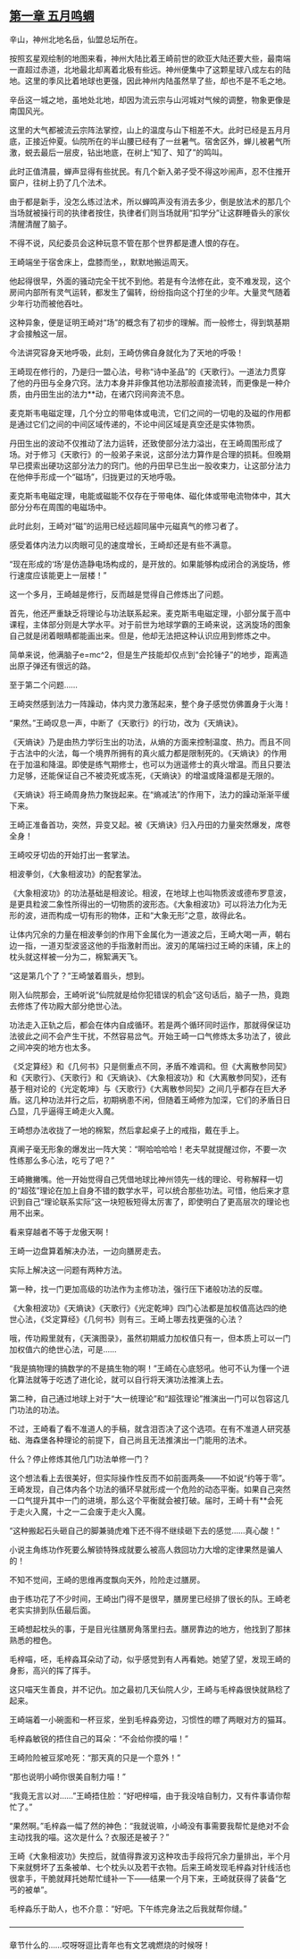 ## [第一章 五月鸣蜩](https://www.xxbiquge.com/11_11207/5463424.html)


  辛山，神州北地名岳，仙盟总坛所在。

  按照玄星观绘制的地图来看，神州大陆比着王崎前世的欧亚大陆还要大些，最南端一直超过赤道，北地最北却离着北极有些远。神州便集中了这颗星球八成左右的陆地。这里的季风比着地球也更强，因此神州内陆虽然旱了些，却也不是不毛之地。

  辛岳这一城之地，虽地处北地，却因为流云宗与山河城对气候的调整，物象更像是南国风光。

  这里的大气都被流云宗阵法掌控，山上的温度与山下相差不大。此时已经是五月月底，正接近仲夏。仙院所在的半山腰已经有了一丝暑气。宿舍区外，蝉儿被暑气所激，蜕去最后一层皮，钻出地底，在树上“知了、知了”的鸣叫。

  此时正值清晨，蝉声显得有些扰民。有几个新入弟子受不得这吵闹声，忍不住推开窗户，往树上扔了几个法术。

  由于都是新手，没怎么练过法术，所以蝉鸣声没有消去多少，倒是放法术的那几个当场就被操行司的执律者按住，执律者们则当场就用“扣学分”让这群睡昏头的家伙清醒清醒了脑子。

  不得不说，风纪委员会这种玩意不管在那个世界都是遭人恨的存在。

  王崎端坐于宿舍床上，盘膝而坐，，默默地搬运周天。

  他起得很早，外面的骚动完全干扰不到他。若是有今法修在此，变不难发现，这个房间内部所有灵气运转，都发生了偏转，纷纷指向这个打坐的少年。大量灵气随着少年行功而被他吞吐。

  这种异象，便是证明王崎对“场”的概念有了初步的理解。而一般修士，得到筑基期才会接触这一层。

  今法讲究容身天地呼吸，此刻，王崎仿佛自身就化为了天地的呼吸！

  王崎现在修行的，乃是归一盟心法，号称“诗中圣品”的《天歌行》。一道法力贯穿了他的丹田与全身穴窍。法力本身并非像其他功法那般直接流转，而更像是一种介质，由丹田生出的法力**动，在诸穴窍间奔流不息。

  麦克斯韦电磁定理，几个分立的带电体或电流，它们之间的一切电的及磁的作用都是通过它们之间的中间区域传递的，不论中间区域是真空还是实体物质。

  丹田生出的波动不仅推动了法力运转，还致使部分法力溢出，在王崎周围形成了场。对于修习《天歌行》的一般弟子来说，这部分法力算作是合理的损耗。但晚期早已摸索出硬功这部分法力的窍门。他的丹田早已生出一股收束力，让这部分法力在他伸手形成一个“磁场”，归拢更过的天地呼吸。

  麦克斯韦电磁定理，电能或磁能不仅存在于带电体、磁化体或带电流物体中，其大部分分布在周围的电磁场中。

  此时此刻，王崎对“磁”的运用已经远超同届中元磁真气的修习者了。

  感受着体内法力以肉眼可见的速度增长，王崎却还是有些不满意。

  “现在形成的‘场’是仿造静电场构成的，是开放的。如果能够构成闭合的涡旋场，修行速度应该能更上一层楼！”

  这一个多月，王崎越是修行，反而越是觉得自己修炼出了问题。

  首先，他还严重缺乏将理论与功法联系起来。麦克斯韦电磁定理，小部分属于高中课程，主体部分则是大学水平。对于前世为地球学霸的王崎来说，这涡旋场的图象自己就是闭着眼睛都能画出来。但是，他却无法把这种认识应用到修炼之中。

  简单来说，他满脑子e=mc^2，但是生产技能却仅点到“会抡锤子”的地步，距离造出原子弹还有很远的路。

  至于第二个问题……

  王崎突然感到法力一阵躁动，体内灵力激荡起来，整个身子感觉仿佛置身于火海！

  “果然。”王崎叹息一声，中断了《天歌行》的行功，改为《天熵诀》。

  《天熵诀》乃是由热力学衍生出的功法，从熵的方面来控制温度、热力。而且不同于古法中的火法，每一个境界所拥有的真火威力都是限制死的。《天熵诀》的作用在于加温和降温。即使是练气期修士，也可以为逍遥修士的真火增温。而且只要法力足够，还能保证自己不被烫死或冻死，《天熵诀》的增温或降温都是无限的。

  《天熵诀》将王崎周身热力聚拢起来。在“熵减法”的作用下，法力的躁动渐渐平缓下来。

  王崎正准备首功，突然，异变又起。被《天熵诀》归入丹田的力量突然爆发，席卷全身！

  王崎咬牙切齿的开始打出一套掌法。

  相波拳剑，《大象相波功》的配套掌法。

  《大象相波功》的功法基础是相波论。相波，在地球上也叫物质波或德布罗意波，是更具粒波二象性所得出的一切物质的波形态。《大象相波功》可以将法力化为无形的波，进而构成一切有形的物体，正和“大象无形”之意，故得此名。

  让体内冗余的力量在相波拳剑的作用下金属化为一道波之后，王崎大喝一声，朝右边一指，一道刃型波竖这他的手指激射而出。波刃的尾端扫过王崎的床铺，床上的枕头就这样被一分为二，棉絮满天飞。

  “这是第几个了？”王崎皱着眉头，想到。

  刚入仙院那会，王崎听说“仙院就是给你犯错误的机会”这句话后，脑子一热，竟跑去修炼了传功殿大部分绝世心法。

  功法走入正轨之后，都会在体内自成循环。若是两个循环同时运作，那就得保证功法彼此之间不会产生干扰，不然容易岔气。开始王崎一口气修炼太多功法了，彼此之间冲突的地方也太多。

  《爻定算经》和《几何书》只是侧重点不同，矛盾不难调和。但《大离散参同契》和《天歌行》、《天歌行》和《天熵诀》、《大象相波功》和《大离散参同契》，还有基于相对论的《光定乾坤》与《天歌行》《大离散参同契》之间几乎都存在巨大矛盾。这几种功法并行之后，初期祸患不闲，但随着王崎修为加深，它们的矛盾日日凸显，几乎逼得王崎走火入魔。

  王崎想办法收拢了一地的棉絮，然后拿起桌子上的戒指，戴在手上。

  真阐子毫无形象的爆发出一阵大笑：“啊哈哈哈哈！老夫早就提醒过你，不要一次性练那么多心法，吃亏了吧？”

  王崎撇撇嘴。他一开始觉得自己凭借地球比神州领先一线的理论、号称解释一切的“超弦”理论在加上自身不错的数学水平，可以统合那些功法。可惜，他后来才意识到自己“理论联系实际”这一块短板短得太厉害了，即使明白了更高层次的理论也用不出来。

  看来穿越者不等于龙傲天啊！

  王崎一边盘算着解决办法，一边向膳房走去。

  实际上解决这一问题有两种方法。

  第一种，找一门更加高级的功法作为主修功法，强行压下诸般功法的反噬。

  《大象相波功》《天熵诀》《天歌行》《光定乾坤》四门心法都是加权值高达四的绝世心法，《爻定算经》《几何书》则有三。王崎上哪去找更强的心法？

  哦，传功殿里就有，《天演图录》，虽然初期威力加权值只有一，但本质上可以一门加权值六的绝世心法，可是……

  “我是搞物理的搞数学的不是搞生物的啊！”王崎在心底怒吼。他可不认为懂一个进化算法就等于吃透了进化论，就可以自行将天演功法推演上去。

  第二种，自己通过地球上对于“大一统理论”和“超弦理论”推演出一门可以包容这几门功法的功法。

  不过，王崎看了看不准道人的手稿，就含泪否决了这个选项。在有不准道人研究基础、海森堡各种理论的前提下，自己尚且无法推演出一门能用的法术。

  什么？停止修炼其他几门功法单修一门？

  这个想法看上去很美好，但实际操作性反而不如前面两条——不如说“约等于零”。王崎发现，自己体内各个功法的循环早就形成一个危险的动态平衡。如果自己突然一口气提升其中一门的进境，那么这个平衡就会被打破。届时，王崎十有**会死于走火入魔，十之一二会废于走火入魔。

  “这种搬起石头砸自己的脚兼骑虎难下还不得不继续砸下去的感觉……真心酸！”

  小说主角练功作死要么解锁特殊成就要么被高人救回功力大增的定律果然是骗人的！

  不知不觉间，王崎的思维再度飘向天外，险险走过膳房。

  由于练功花了不少时间，王崎出门得不是很早，膳房里已经排了很长的队。王崎老老实实排到队伍最后面。

  王崎想起枕头的事，于是目光往膳房角落里扫去。膳房靠边的地方，他找到了那抹熟悉的橙色。

  毛梓喵，呸，毛梓淼耳朵动了动，似乎感觉到有人再看她。她望了望，发现王崎的身影，高兴的挥了挥手。

  这只喵天生善良，并不记仇。加之最初几天仙院人少，王崎与毛梓淼很快就熟稔了起来。

  王崎端着一小碗面和一杯豆浆，坐到毛梓淼旁边，习惯性的瞟了两眼对方的猫耳。

  毛梓淼敏锐的捂住自己的耳朵：“不会给你摸的喵！”

  王崎险险被豆浆呛死：“那天真的只是一个意外！”

  “那也说明小崎你很美自制力喵！”

  “我竟无言以对……”王崎捂住脸：“好吧梓喵，由于我没啥自制力，又有件事请你帮忙了。”

  “果然啊。”毛梓淼一幅了然的神色：“我就说嘛，小崎没有事需要我帮忙是绝对不会主动找我的喵。这次是什么？衣服还是被子？”

  王崎《大象相波功》失控后，就值得靠波刃这种攻击手段将冗余力量排出，半个月下来就劈坏了五条被单、七个枕头以及若干衣物。后来王崎发现毛梓淼对针线活也很拿手，干脆就拜托她帮忙缝补一下——结果一个月下来，王崎就获得了装备“乞丐的被单”。

  毛梓淼乐于助人，也不介意：“好吧。下午练完身法之后我就帮你缝。”

  ——————————————————————————————

  章节什么的……哎呀呀逗比青年也有文艺魂燃烧的时候呀！
